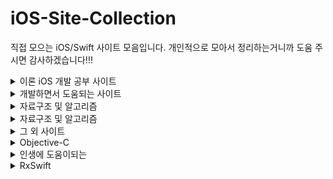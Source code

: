 # iOS-Site-Collection
직접 모으는 iOS/Swift 사이트 모음입니다.
개인적으로 모아서 정리하는거니까 도움 주시면 감사하겠습니다!!!






<details><summary> 이론 iOS 개발 공부 사이트 </summary>
  
* [NotificationCenter](http://seorenn.blogspot.com/2014/05/cocoa-nsnotification.html)
* [100일동안 공부하는 사이트](https://www.hackingwithswift.com/100)
* [네이버 에드위치 iOS 프로젝트](https://www.edwith.org/)
* [다양한 튜토리얼 해외 강의 사이트](https://www.raywenderlich.com/ios)
* [if let과 guard let 의 차이?](https://velog.io/@dev-lena/guard-let%EA%B3%BC-if-let%EC%9D%98-%EC%B0%A8%EC%9D%B4%EC%A0%90)
* [앱의 상태주기 설명 좋은 블로그](https://jinshine.github.io/2018/05/28/iOS/%EC%95%B1%EC%9D%98%20%EC%83%9D%EB%AA%85%EC%A3%BC%EA%B8%B0(App%20Life%20Cycle)%EC%99%80%20%EC%95%B1%EC%9D%98%20%EA%B5%AC%EC%A1%B0(App%20Structure)/)
* [UIWebView와 WKWebkit의 차이점](https://zeddios.tistory.com/332)
* [Class와 struct의 차이점](https://medium.com/@jgj455/%EC%98%A4%EB%8A%98%EC%9D%98-swift-%EC%83%81%EC%8B%9D-struct-class-60fa5fd2218d)
* [ARC, GC, Strong, weak, unknown 등등 정리 잘된 블로그](https://medium.com/@jang.wangsu/ios-swift-rc-arc-%EC%99%80-mrc-%EB%9E%80-%EA%B7%B8%EB%A6%AC%EA%B3%A0-strong-weak-unowned-%EB%8A%94-%EA%B0%84%EB%8B%A8%ED%95%98%EA%B2%8C-%EC%A0%81%EC%96%B4%EB%B4%A4%EC%8A%B5%EB%8B%88%EB%8B%A4-988a293c04ac)
* [델리게이트 패턴 개념](https://zeddios.tistory.com/8)
* [싱글톤 패턴](https://velog.io/@naroti/iOS-%EA%B0%9C%EB%B0%9C-Singleton-Pattern-q4k3uzgf0n)
* [클로저 캡처링](https://soooprmx.com/archives/5721)
* [뷰컨트롤러의 생명주기](https://zeddios.tistory.com/43)
* [nib와 xib차이 제드님!](https://zeddios.tistory.com/298)
* [storyboard, nib, code의 장단점](https://woongsios.tistory.com/3)
* [Swift 프로퍼](https://jinshine.github.io/2018/05/22/Swift/6.%ED%94%84%EB%A1%9C%ED%8D%BC%ED%8B%B0(Property)/)
* [iOS 메모리 누수](https://blog.canapio.com/130)

### 디자인패턴
* [싱글톤 패턴](http://minsone.github.io/mac/ios/singleton-in-swift)

### RESTAPI
* [API 테스트 할 수 있는 사이트](https://jsonplaceholder.typicode.com/)


### URLSession
* [URLSession 정리 블로그](https://kka7.tistory.com/95)
* [URLSession 정리 블로그](https://devmjun.github.io/archive/URLsession)

### Alamofire
* [Alamofire 기초 정리 블로그](https://devmjun.github.io/archive/Alamofire)
* [기본 사용틀? 블로그 지금은 AF로 바뀜](https://usinuniverse.bitbucket.io/blog/httprequest.html)
* [여기도 참고 많이 했다. 기초로 따라해보면 좋은 프로젝트](https://the-brain-of-sic2.tistory.com/66)

### BreakPoint
* [다스베이더님 블로그 브레이크 포인트](https://darth-vader.tistory.com/3)


### 오토레이아웃
* [오토레이아웃 Equal Size](https://lazyowl.tistory.com/217)
* [오토레이아웃 Align](https://lazyowl.tistory.com/218)
* [오토레이아웃 Multiplier](https://lazyowl.tistory.com/219)
* [컨텐츠 허깅, 컴프레스 레지스턴트](https://ontheswift.tistory.com/21)


### SwiftUI
* [스텐포드 강의](cs193p.stanford.edu)
</details>
  

<details><summary>개발하면서 도움되는 사이트 </summary>
  

* [코코아팟](https://cocoapods.org/)
* [appicon 만들어주는 사이트](https://makeappicon.com/)
* [json 변환 사이트](http://json.parser.online.fr/)
* [json 변환 사이트](https://app.quicktype.io/)
  
</details>


<details><summary>자료구조 및 알고리즘 </summary>
  

### 자료구조 및 알고리즘
* [Swift로 구현한 큐](https://the-brain-of-sic2.tistory.com/39)
* [자료구조 및 알고리즘 스터디 방법](https://imasoftwareengineer.tistory.com/93)
* [자료구조 및 알고리즘 스터디 방법2](https://gmlwjd9405.github.io/2018/05/14/how-to-study-algorithms.html)

  
</details>

<details><summary>자료구조 및 알고리즘 </summary>
  
### 면접 자료
* [면접 질문 및 답변](http://brannpark.github.io/blog/post/20190322_swift_ios_interview_qna/)
* [많은 면접 기본 자료 깃헙](https://github.com/2jae6/Interview_Question_for_Beginner#%EB%A9%B4%EC%A0%91%EC%97%90%EC%84%9C-%EB%B0%9B%EC%95%98%EB%8D%98-%EC%A7%88%EB%AC%B8%EB%93%A4)

</details>



</details>

<details><summary>그 외 사이트 </summary>
  
* [iOS 개발자가 되기위한 로드맵](https://github.com/BohdanOrlov/iOS-Developer-Roadmap)
* [iOS 개발자가 되기위한 로드맵](https://github.com/godrm/mobile-developer-roadmap)
* [다른분이 만든 iOS 좋은 사이트 모음](https://github.com/ClintJang/awesome-swift-korean-lecture/blob/master/README.md)
* [해외 PDF 전자도서 다운](http://gen.lib.rus.ec/)
* [백준알고리즘사이트](https://www.acmicpc.net/)
* [코드업 알고리즘 사이트](https://codeup.kr/problemset.php)
* [리눅스 재밌는 기능들](http://cloudsemina.com/index.php?mid=linux&document_srl=295)
* [아스키코드와 유니코드](https://whatisthenext.tistory.com/103)
### 정적분석 / 동적분석
* [IPA 다운 받을 수 있는 사이트](https://www.iphonecake.com/)

</details>



<details><summary> Objective-C </summary>
  
### Objective-C
* [objectiveC -> Swift Convert](https://swiftify.com/converter/code/)
* [objectiveC Date 날짜 시간 계산](http://goldfing.blogspot.com/2012/09/how-to-objc-nsdate.html)

</details>

<details><summary> 인생에 도움이되는 </summary>
  
### 인생에 도움이 되는 블로그
* [중소기업 소득세 감면 신청서 연도 계산](https://brunch.co.kr/@dprnrn234/27)

</details>


<details><summary> RxSwift </summary>
  
### RxSwift
* [Rx 마블 ](https://rxmarbles.com/)

</details>

